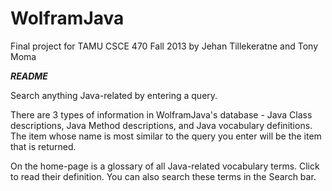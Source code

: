 WolframJava
===========

Final project for TAMU CSCE 470 Fall 2013 by Jehan Tillekeratne and Tony Moma

***README***

Search anything Java-related by entering a query. 

There are 3 types of information in WolframJava's database - Java Class descriptions, Java Method descriptions, and Java vocabulary definitions. The item whose name is most similar to the query you enter will be the item that is returned.

On the home-page is a glossary of all Java-related vocabulary terms. Click to read their definition. You can also search these terms in the Search bar.